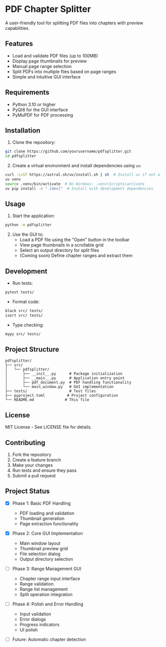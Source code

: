 # PDF Chapter Splitter

A user-friendly tool for splitting PDF files into chapters with preview capabilities.

## Features

- Load and validate PDF files (up to 100MB)
- Display page thumbnails for preview
- Manual page range selection
- Split PDFs into multiple files based on page ranges
- Simple and intuitive GUI interface

## Requirements

- Python 3.10 or higher
- PyQt6 for the GUI interface
- PyMuPDF for PDF processing

## Installation

1. Clone the repository:
```bash
git clone https://github.com/yourusername/pdfsplitter.git
cd pdfsplitter
```

2. Create a virtual environment and install dependencies using `uv`:
```bash
curl -LsSf https://astral.sh/uv/install.sh | sh  # Install uv if not already installed
uv venv
source .venv/bin/activate  # On Windows: .venv\Scripts\activate
uv pip install -e ".[dev]"  # Install with development dependencies
```

## Usage

1. Start the application:
```bash
python -m pdfsplitter
```

2. Use the GUI to:
   - Load a PDF file using the "Open" button in the toolbar
   - View page thumbnails in a scrollable grid
   - Select an output directory for split files
   - (Coming soon) Define chapter ranges and extract them

## Development

- Run tests:
```bash
pytest tests/
```

- Format code:
```bash
black src/ tests/
isort src/ tests/
```

- Type checking:
```bash
mypy src/ tests/
```

## Project Structure

```
pdfsplitter/
├── src/
│   └── pdfsplitter/
│       ├── __init__.py      # Package initialization
│       ├── __main__.py      # Application entry point
│       ├── pdf_document.py  # PDF handling functionality
│       └── main_window.py   # GUI implementation
├── tests/                   # Test files
├── pyproject.toml          # Project configuration
└── README.md              # This file
```

## License

MIT License - See LICENSE file for details.

## Contributing

1. Fork the repository
2. Create a feature branch
3. Make your changes
4. Run tests and ensure they pass
5. Submit a pull request

## Project Status

- [x] Phase 1: Basic PDF Handling
  - PDF loading and validation
  - Thumbnail generation
  - Page extraction functionality
  
- [x] Phase 2: Core GUI Implementation
  - Main window layout
  - Thumbnail preview grid
  - File selection dialog
  - Output directory selection
  
- [ ] Phase 3: Range Management GUI
  - Chapter range input interface
  - Range validation
  - Range list management
  - Split operation integration
  
- [ ] Phase 4: Polish and Error Handling
  - Input validation
  - Error dialogs
  - Progress indicators
  - UI polish
  
- [ ] Future: Automatic chapter detection 